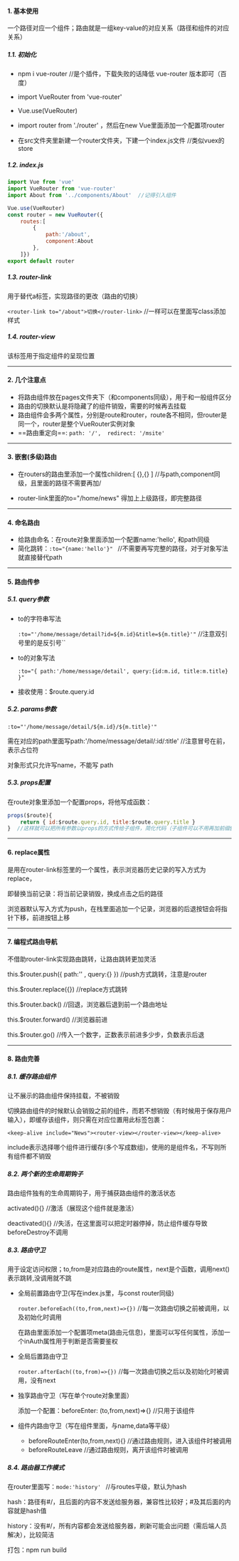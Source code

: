 #### 1. 基本使用

一个路径对应一个组件；路由就是一组key-value的对应关系（路径和组件的对应关系）

##### 1.1. 初始化

- npm i vue-router  //是个插件，下载失败的话降低 vue-router 版本即可（百度）

- import VueRouter from 'vue-router'

- Vue.use(VueRouter)

- import router from './router'  ，然后在new Vue里面添加一个配置项router

- 在src文件夹里新建一个router文件夹，下建一个index.js文件  //类似vuex的store

##### 1.2. index.js

```javascript
import Vue from 'vue'
import VueRouter from 'vue-router'
import About from '../components/About'  //记得引入组件

Vue.use(VueRouter)
const router = new VueRouter({
    routes:[
        {
            path:'/about',
            component:About
        },
    ]})
export default router
```

##### 1.3. router-link

用于替代a标签，实现路径的更改（路由的切换）

`<router-link to="/about">切换</router-link>`     //一样可以在里面写class添加样式

##### 1.4. router-view

该标签用于指定组件的呈现位置

---

#### 2. 几个注意点

- 将路由组件放在pages文件夹下（和components同级），用于和一般组件区分
- 路由的切换默认是将隐藏了的组件销毁，需要的时候再去挂载
- 路由组件会多两个属性，分别是route和router，route各不相同，但router是同一个，router是整个VueRouter实例对象
- ==路由重定向==: `path: '/',  redirect: '/msite'`

---

#### 3. 嵌套(多级)路由

- 在routers的路由里添加一个属性children:[ {},{} ]   //与path,component同级，且里面的路径不需要再加/

- router-link里面的to="/home/news" 得加上上级路径，即完整路径

---

#### 4. 命名路由

- 给路由命名：在route对象里面添加一个配置name:'hello', 和path同级
- 简化跳转：`:to="{name:'hello'}" ` //不需要再写完整的路径，对于对象写法就直接替代path

---

#### 5. 路由传参

##### 5.1. query参数

- to的字符串写法

  `:to="'/home/message/detail?id=${m.id}&title=${m.title}'"`  //注意双引号里的是反引号``

- to的对象写法

  `:to="{ path:'/home/message/detail', query:{id:m.id, title:m.title} }"`

- 接收使用：$route.query.id

##### 5.2. params参数

`:to="'/home/message/detail/${m.id}/${m.title}'"` 

需在对应的path里面写path:'/home/message/detail/:id/:title'    //注意冒号在前，表示占位符

对象形式只允许写name，不能写   path

##### 5.3. props配置 

在route对象里添加一个配置props，将他写成函数：

```javascript
props($route){
    return { id:$route.query.id, title:$route.query.title }
}  //这样就可以把所有参数以props的方式传给子组件，简化代码（子组件可以不用再加前缀$route.query.id),而可以直接写id，记得用props:[]接收
```

---

#### 6. replace属性

是用在router-link标签里的一个属性，表示浏览器历史记录的写入方式为replace，

即替换当前记录：将当前记录销毁，换成点击之后的路径

浏览器默认写入方式为push，在栈里面追加一个记录，浏览器的后退按钮会将指针下移，前进按钮上移

---

#### 7. 编程式路由导航

不借助router-link实现路由跳转，让路由跳转更加灵活

this.$router.push({ path:'' , query:{} })   //push方式跳转，注意是router

this.$router.replace({}) //replace方式跳转

this.$router.back()  //回退，浏览器后退到前一个路由地址

this.$router.forward()   //浏览器前进

this.$router.go()    //传入一个数字，正数表示前进多少步，负数表示后退

---

#### 8. 路由完善

##### 8.1. 缓存路由组件

让不展示的路由组件保持挂载，不被销毁

切换路由组件的时候默认会销毁之前的组件，而若不想销毁（有时候用于保存用户输入），即缓存该组件，则只需在对应位置用此标签包裹：

`<keep-alive include="News"><router-view></router-view></keep-alive>`  

include表示选择哪个组件进行缓存(多个写成数组)，使用的是组件名，不写则所有组件都不销毁

##### 8.2. 两个新的生命周期钩子

路由组件独有的生命周期钩子，用于捕获路由组件的激活状态

activated(){}  //激活（展现这个组件就是激活）

deactivated(){}   //失活，在这里面可以把定时器停掉，防止组件缓存导致beforeDestroy不调用

##### 8.3. 路由守卫

用于设定访问权限；to,from是对应路由的route属性，next是个函数，调用next()表示跳转,没调用就不跳

- 全局前置路由守卫(写在index.js里，与const router同级)

  `router.beforeEach((to,from,next)=>{})`   //每一次路由切换之前被调用，以及初始化时调用

  在路由里面添加一个配置项meta(路由元信息)，里面可以写任何属性，添加一个inAuth属性用于判断是否需要鉴权

- 全局后置路由守卫

  `router.afterEach((to,from)=>{})`   //每一次路由切换之后以及初始化时被调用，没有next

- 独享路由守卫（写在单个route对象里面）

  添加一个配置：beforeEnter: (to,from,next)=>{}  //只用于该组件

- 组件内路由守卫（写在组件里面，与name,data等平级）
  - beforeRouteEnter(to,from,next){}  //通过路由规则，进入该组件时被调用
  - beforeRouteLeave   //通过路由规则，离开该组件时被调用

##### 8.4. 路由器工作模式

在router里面写：`mode:'history' `  //与routes平级，默认为hash

hash：路径有#/，且后面的内容不发送给服务器，兼容性比较好；#及其后面的内容就是hash值

history：没有#/，所有内容都会发送给服务器，刷新可能会出问题（需后端人员解决），比较简洁

打包：npm run build

